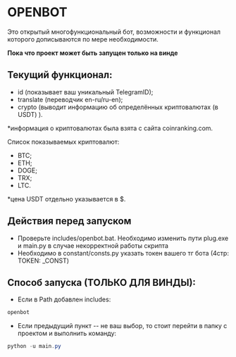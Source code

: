 # OPENBOT

Это открытый многофункциональный бот, возможности и функционал которого дописываются по мере необходимости.

<b>Пока что проект может быть запущен только на винде</b>

## Текущий функционал:
- id (показывает ваш уникальный TelegramID);
- translate (переводчик en-ru/ru-en);
- crypto (выводит информацию об определённых криптовалютах (в USDT) ).

*информация о криптовалютах была взята с сайта coinranking.com.

Список показываемых криптовалют:
- BTC;
- ETH;
- DOGE;
- TRX;
- LTC.

*цена USDT отдельно указывается в $.

## Действия перед запуском
- Проверьте includes/openbot.bat. Необходимо изменить пути plug.exe и main.py в случае некорректной работы скрипта
- Необходимо в constant/consts.py указать токен вашего тг бота (4стр: TOKEN: \_CONST)


## Способ запуска (ТОЛЬКО ДЛЯ ВИНДЫ):
- Если в Path добавлен includes:
```powershell
openbot
```
- Если предыдущий пункт -- не ваш выбор, то стоит перейти в папку с проектом и выполнить команду:
```powershell
python -u main.py
```
